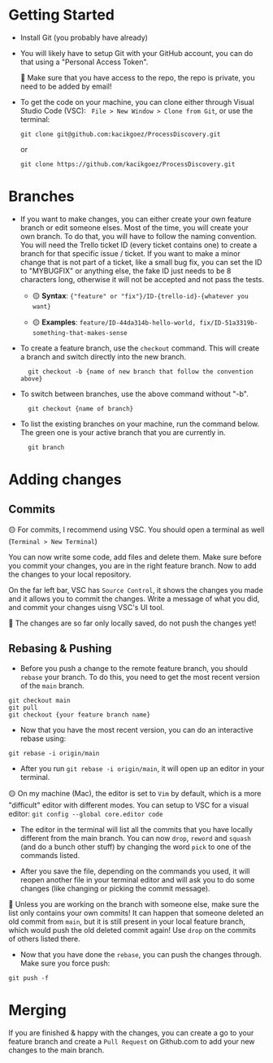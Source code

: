# Getting Started
- Install Git (you probably have already)

- You will likely have to setup Git with your GitHub account, you can do that using a "Personal Access Token".

    🛑 Make sure that you have access to the repo, the repo is private, you need to be added by email!
- To get the code on your machine, you can clone either through Visual Studio Code (VSC): ``` File > New Window > Clone from Git```, or use the terminal:
    ```
    git clone git@github.com:kacikgoez/ProcessDiscovery.git
    ```
    or

    ```
    git clone https://github.com/kacikgoez/ProcessDiscovery.git
    ```

# Branches

- If you want to make changes, you can either create your own feature branch or edit someone elses. Most of the time,
you will create your own branch. To do that, you will have to follow the naming convention. You will need the Trello ticket ID (every ticket contains one) to create a branch for that specific issue / ticket. If you want to make a minor change that is not part of a ticket, like a small bug fix, you can set the ID to "MYBUGFIX" or anything else, the fake ID just needs to be 8 characters long, otherwise it will not be accepted and not pass the tests.

    - 🟡 **Syntax**: ```{"feature" or "fix"}/ID-{trello-id}-{whatever you want}```

    - 🟡 **Examples**: ```feature/ID-44da314b-hello-world, fix/ID-51a3319b-something-that-makes-sense```

- To create a feature branch, use the ```checkout``` command. This will create a branch and switch directly into the new branch.

        git checkout -b {name of new branch that follow the convention above}

- To switch between branches, use the above command without "-b".

        git checkout {name of branch}

- To list the existing branches on your machine, run the command below. The green one is your active branch that you are currently in.

        git branch

# Adding changes

## Commits

🟡 For commits, I recommend using VSC. You should open a terminal as well (```Terminal > New Terminal```)

You can now write some code, add files and delete them. Make sure before you commit your changes, you are in the right feature branch. Now to add the changes to your local repository.

On the far left bar, VSC has ```Source Control```, it shows the changes you made and it allows you to commit the changes. Write a message of what you did, and commit your changes uisng VSC's UI tool. 

🛑 The changes are so far only locally saved, do not push the changes yet!

## Rebasing & Pushing
- Before you push a change to the remote feature branch, you should ```rebase``` your branch. To do this, you need to get the most recent version of the ```main``` branch. 

```
git checkout main
git pull
git checkout {your feature branch name}
```

- Now that you have the most recent version, you can do an interactive rebase using:

```
git rebase -i origin/main
```

- After you run `git rebase -i origin/main`, it will open up an editor in your terminal.

 🟡 On my machine (Mac), the editor is set to `Vim` by default, which is a more "difficult" editor with different modes. You can setup to VSC for a visual editor: ```git config --global core.editor code```

- The editor in the terminal will list all the commits that you have locally different from the main branch. You can now `drop`, `reword` and `squash` (and do a bunch other stuff) by changing the word `pick` to one of the commands listed.

- After you save the file, depending on the commands you used, it will reopen another file in your terminal editor and will ask you to do some changes (like changing or picking the commit message).
 
🛑 Unless you are working on the branch with someone else, make sure the list only contains your own commits! It can happen that someone deleted an old commit from `main`, but it is still present in your local feature branch, which would push the old deleted commit again! Use `drop` on the commits of others listed there.

- Now that you have done the ```rebase```, you can push the changes through. Make sure you force push:
```
git push -f
```


# Merging

If you are finished & happy with the changes, you can create a go to your feature branch and create a `Pull Request` on Github.com to add your new changes to the main branch. 
